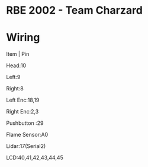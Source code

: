 RBE 2002 - Team Charzard
========================

# Wiring
Item | Pin

Head:10

Left:9

Right:8

Left Enc:18,19

Right Enc:2,3

Pushbutton :29

Flame Sensor:A0

Lidar:17(Serial2)

LCD:40,41,42,43,44,45
